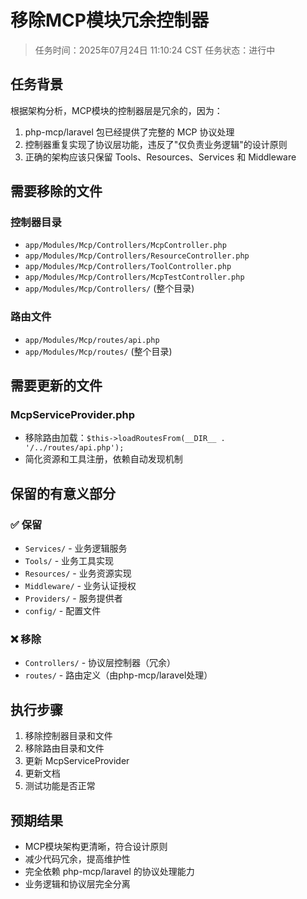 # 移除MCP模块冗余控制器

> 任务时间：2025年07月24日 11:10:24 CST
> 任务状态：进行中

## 任务背景

根据架构分析，MCP模块的控制器层是冗余的，因为：
1. php-mcp/laravel 包已经提供了完整的 MCP 协议处理
2. 控制器重复实现了协议层功能，违反了"仅负责业务逻辑"的设计原则
3. 正确的架构应该只保留 Tools、Resources、Services 和 Middleware

## 需要移除的文件

### 控制器目录
- `app/Modules/Mcp/Controllers/McpController.php`
- `app/Modules/Mcp/Controllers/ResourceController.php` 
- `app/Modules/Mcp/Controllers/ToolController.php`
- `app/Modules/Mcp/Controllers/McpTestController.php`
- `app/Modules/Mcp/Controllers/` (整个目录)

### 路由文件
- `app/Modules/Mcp/routes/api.php`
- `app/Modules/Mcp/routes/` (整个目录)

## 需要更新的文件

### McpServiceProvider.php
- 移除路由加载：`$this->loadRoutesFrom(__DIR__ . '/../routes/api.php');`
- 简化资源和工具注册，依赖自动发现机制

## 保留的有意义部分

### ✅ 保留
- `Services/` - 业务逻辑服务
- `Tools/` - 业务工具实现  
- `Resources/` - 业务资源实现
- `Middleware/` - 业务认证授权
- `Providers/` - 服务提供者
- `config/` - 配置文件

### ❌ 移除
- `Controllers/` - 协议层控制器（冗余）
- `routes/` - 路由定义（由php-mcp/laravel处理）

## 执行步骤

1. 移除控制器目录和文件
2. 移除路由目录和文件  
3. 更新 McpServiceProvider
4. 更新文档
5. 测试功能是否正常

## 预期结果

- MCP模块架构更清晰，符合设计原则
- 减少代码冗余，提高维护性
- 完全依赖 php-mcp/laravel 的协议处理能力
- 业务逻辑和协议层完全分离
